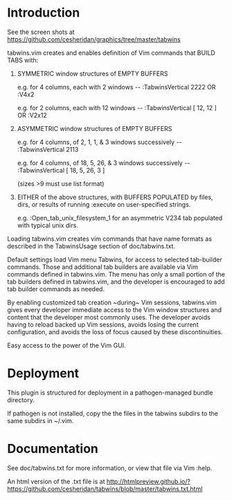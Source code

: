 # Introduction

See the screen shots at
  https://github.com/cesheridan/graphics/tree/master/tabwins


tabwins.vim creates and enables definition of Vim commands that 
BUILD TABS with: 

  1) SYMMETRIC  window structures of EMPTY BUFFERS  

     e.g. for 4 columns, each with 2 windows --
       :TabwinsVertical 2222  OR
       :V4x2

     e.g. for 2 columns, each with 12 windows --
        :TabwinsVertical [ 12, 12 ]  OR
        :V2x12



  2) ASYMMETRIC window structures of EMPTY BUFFERS 

     e.g. for 4 columns, of 2, 1, 1, & 3 windows successively --
       :TabwinsVertical 2113 

     e.g. for 4 columns, of 18, 5, 26, & 3 windows successively --
       :TabwinsVertical  [ 18, 5, 26, 3 ]

       (sizes >9 must use list format)


  3) EITHER of the above structures, with BUFFERS POPULATED 
     by files, dirs, or results of running :execute on 
     user-specified strings. 

     e.g. :Open_tab_unix_filesystem_1 for an asymmetric V234 tab populated with typical unix dirs.


Loading tabwins.vim creates vim commands that have name formats
as described in the TabwinsUsage section of doc/tabwins.txt.

Default settings load Vim menu Tabwins, for access to selected
tab-builder commands.  Those and additional tab builders are 
available via Vim commands defined in tabwins.vim. The menu has 
only a small portion of the tab builders defined in tabwins.vim,
and the developer is encouraged to add tab builder commands as needed.


By enabling customized tab creation ~during~ Vim sessions, 
tabwins.vim gives every developer immediate access to the Vim 
window structures and content that the developer most commonly 
uses.  The developer avoids having to reload backed up Vim 
sessions,  avoids losing the current configuration, and 
avoids the  loss of focus caused by these discontinuities.


Easy access to the power of the Vim GUI. 


# Deployment

This plugin is structured for deployment in a pathogen-managed
bundle directory.

If pathogen is not installed, copy the the files in the tabwins
subdirs to the same subdirs in ~/.vim.

# Documentation

See doc/tabwins.txt for more information, or view that file via
Vim :help.

An html version of the .txt file is at
http://htmlpreview.github.io/?https://github.com/cesheridan/tabwins/blob/master/tabwins.txt.html   
